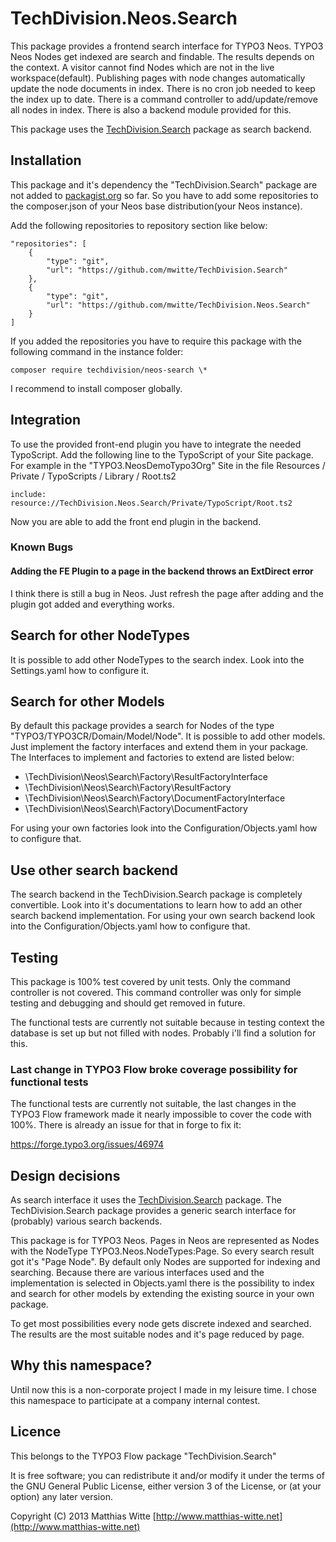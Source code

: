 TechDivision.Neos.Search
========================

This package provides a frontend search interface for TYPO3 Neos. TYPO3 Neos Nodes get indexed are search and findable.
The results depends on the context. A visitor cannot find Nodes which are not in the live workspace(default). Publishing
pages with node changes automatically update the node documents in index. There is no cron job needed to keep the index
up to date. There is a command controller to add/update/remove all nodes in index.  There is also a backend module
provided for this.

This package uses the [TechDivision.Search](https://github.com/mwitte/TechDivision.Search) package as search backend.


Installation
------------

This package and it's dependency the "TechDivision.Search" package are not added to [packagist.org](https://packagist.org/)
so far. So you have to add some repositories to the composer.json of your Neos base distribution(your Neos instance).

Add the following repositories to repository section like below:

	"repositories": [
		{
			"type": "git",
			"url": "https://github.com/mwitte/TechDivision.Search"
		},
		{
			"type": "git",
			"url": "https://github.com/mwitte/TechDivision.Neos.Search"
		}
	]

If you added the repositories you have to require this package with the following command in the instance folder:

	composer require techdivision/neos-search \*

I recommend to install composer globally.


Integration
-----------

To use the provided front-end plugin you have to integrate the needed TypoScript. Add the following line to the
TypoScript of your Site package. For example in the "TYPO3.NeosDemoTypo3Org" Site in the file Resources / Private /
TypoScripts / Library / Root.ts2

	include: resource://TechDivision.Neos.Search/Private/TypoScript/Root.ts2

Now you are able to add the front end plugin in the backend.

### Known Bugs
#### Adding the FE Plugin to a page in the backend throws an ExtDirect error
I think there is still a bug in Neos. Just refresh the page after adding and the plugin got
added and everything works.


Search for other NodeTypes
--------------------------

It is possible to add other NodeTypes to the search index. Look into the Settings.yaml how to configure it.


Search for other Models
-----------------------

By default this package provides a search for Nodes of the type "TYPO3/TYPO3CR/Domain/Model/Node". It is possible
to add other models. Just implement the factory interfaces and extend them in your package. The Interfaces to
implement and factories to extend are listed below:

- \TechDivision\Neos\Search\Factory\ResultFactoryInterface
- \TechDivision\Neos\Search\Factory\ResultFactory
- \TechDivision\Neos\Search\Factory\DocumentFactoryInterface
- \TechDivision\Neos\Search\Factory\DocumentFactory

For using your own factories look into the Configuration/Objects.yaml how to configure that.

Use other search backend
------------------------

The search backend in the TechDivision.Search package is completely convertible. Look into it's documentations
to learn how to add an other search backend implementation.
For using your own search backend look into the Configuration/Objects.yaml how to configure that.


Testing
-------

This package is 100% test covered by unit tests. Only the command controller is not covered.
This command controller was only for simple testing and debugging and should get removed in future.

The functional tests are currently not suitable because in testing context the database is set up but not filled
with nodes. Probably i'll find a solution for this.

### Last change in TYPO3 Flow broke coverage possibility for functional tests
The functional tests are currently not suitable, the last changes in the TYPO3 Flow framework made it nearly impossible to
cover the code with 100%. There is already an issue for that in forge to fix it:

https://forge.typo3.org/issues/46974


Design decisions
----------------

As search interface it uses the [TechDivision.Search](https://github.com/mwitte/TechDivision.Search) package.
The TechDivision.Search package provides a generic search interface for (probably) various search backends.

This package is for TYPO3 Neos. Pages in Neos are represented as Nodes with the NodeType
TYPO3.Neos.NodeTypes:Page. So every search result got it's "Page Node". By default only Nodes are supported for
indexing and searching. Because there are various interfaces used and the implementation is selected in Objects.yaml
there is the possibility to index and search for other models by extending the existing source in your own package.

To get most possibilities every node gets discrete indexed and searched. The results are the most suitable nodes and
it's page reduced by page.


Why this namespace?
-------------------

Until now this is a non-corporate project I made in my leisure time. I chose this namespace to participate at a company
internal contest.


Licence
-------

This belongs to the TYPO3 Flow package "TechDivision.Search"

It is free software; you can redistribute it and/or modify it under the terms of the GNU General Public License,
either version 3 of the License, or (at your option) any later version.

Copyright (C) 2013 Matthias Witte
[http://www.matthias-witte.net](http://www.matthias-witte.net)